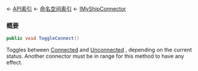 ← [API索引](Api-Index) ← [命名空间索引](Namespace-Index) ← [IMyShipConnector](Sandbox.ModAPI.Ingame.IMyShipConnector)

### 概要

```csharp
public void ToggleConnect()
```

Toggles between [Connected](Sandbox.ModAPI.Ingame.MyShipConnectorStatus.Connected) and [Unconnected](Sandbox.ModAPI.Ingame.MyShipConnectorStatus.Unconnected) , depending on the current status. Another connector must be in range for this method to have any effect.

